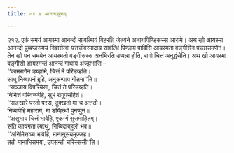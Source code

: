 ```yaml
---
title: ०४ ४ आनन्दसुत्तम्

---
```


२१२. एकं समयं आयस्मा आनन्दो सावत्थियं विहरति जेतवने अनाथपिण्डिकस्स आरामे। अथ खो आयस्मा आनन्दो पुब्बण्हसमयं निवासेत्वा पत्तचीवरमादाय सावत्थिं पिण्डाय पाविसि आयस्मता वङ्गीसेन पच्छासमणेन। तेन खो पन समयेन आयस्मतो वङ्गीसस्स अनभिरति उप्पन्ना होति, रागो चित्तं अनुद्धंसेति। अथ खो आयस्मा वङ्गीसो आयस्मन्तं आनन्दं गाथाय अज्झभासि –  
‘‘कामरागेन डय्हामि, चित्तं मे परिडय्हति।  
साधु निब्बापनं ब्रूहि, अनुकम्पाय गोतमा’’ति॥  
‘‘सञ्ञाय विपरियेसा, चित्तं ते परिडय्हति।  
निमित्तं परिवज्जेहि, सुभं रागूपसंहितं॥  
‘‘सङ्खारे परतो पस्स, दुक्खतो मा च अत्ततो।  
निब्बापेहि महारागं, मा डय्हित्थो पुनप्पुनं॥  
‘‘असुभाय चित्तं भावेहि, एकग्गं सुसमाहितम्।  
सति कायगता त्यत्थु, निब्बिदाबहुलो भव॥  
‘‘अनिमित्तञ्च भावेहि, मानानुसयमुज्जह।  
ततो मानाभिसमया, उपसन्तो चरिस्ससी’’ति॥  

